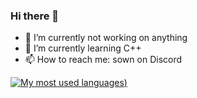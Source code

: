 ### Hi there 👋

- 🔭 I’m currently not working on anything
- 🌱 I’m currently learning C++
- 📫 How to reach me: sown on Discord

[![My most used languages](https://github-readme-stats.vercel.app/api/top-langs/?username=zwinplayer64&langs_count=8&theme=calm_pink))](https://github.com/anuraghazra/github-readme-stats)

